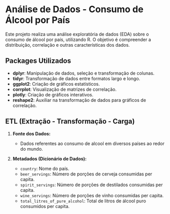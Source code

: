 # Análise de Dados - Consumo de Álcool por País

Este projeto realiza uma análise exploratória de dados (EDA) sobre o consumo de álcool por país, utilizando R. O objetivo é compreender a distribuição, correlação e outras características dos dados.

## Packages Utilizados

* **dplyr**: Manipulação de dados, seleção e transformação de colunas.
* **tidyr**: Transformação de dados entre formatos largo e longo.
* **ggplot2**: Criação de gráficos estatísticos.
* **corrplot**: Visualização de matrizes de correlação.
* **plotly**: Criação de gráficos interativos.
* **reshape2**: Auxiliar na transformação de dados para gráficos de correlação.

## ETL (Extração - Transformação - Carga)

1.  **Fonte dos Dados:**
    * Dados referentes ao consumo de alcool em diversos países ao redor do mundo.

2.  **Metadados (Dicionário de Dados):**
    * `country`: Nome do país.
    * `beer_servings`: Número de porções de cerveja consumidas per capita.
    * `spirit_servings`: Número de porções de destilados consumidas per capita.
    * `wine_servings`: Número de porções de vinho consumidas per capita.
    * `total_litres_of_pure_alcohol`: Total de litros de álcool puro consumidos per capita.

